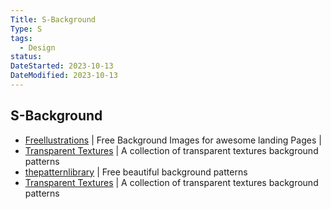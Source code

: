 ```yaml
---
Title: S-Background
Type: S
tags:
  - Design
status: 
DateStarted: 2023-10-13
DateModified: 2023-10-13
---
```

## S-Background

- [Freellustrations](https://www.freellustrations.com/) | Free Background Images for awesome landing Pages |  
- [Transparent Textures](https://www.transparenttextures.com/) | A collection of transparent textures background patterns  
- [thepatternlibrary](http://thepatternlibrary.com/) | Free beautiful background patterns  
- [Transparent Textures](https://www.transparenttextures.com/) | A collection of transparent textures background patterns